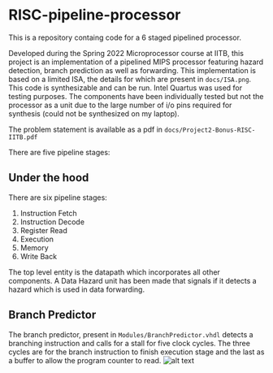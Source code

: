 # RISC-pipeline-processor
This is a repository containg code for a 6 staged pipelined processor.

Developed during the Spring 2022 Microprocessor course at IITB, this project is an implementation of a pipelined MIPS processor featuring hazard detection, branch prediction as well as forwarding. This implementation is based on a limited ISA, the details for which are present in `docs/ISA.png`. This code is synthesizable and can be run. Intel Quartus was used for testing purposes. The components have been individually tested but not the processor as a unit due to the large number of i/o pins required for synthesis (could not be synthesized on my laptop).

The problem statement is available as a pdf in `docs/Project2-Bonus-RISC-IITB.pdf`



There are five pipeline stages: 

## Under the hood

There are six pipeline stages:

1. Instruction Fetch
2. Instruction Decode
3. Register Read
4. Execution
5. Memory
6. Write Back

The top level entity is the datapath which incorporates all other components. 
A Data Hazard unit has been made that signals if it detects a hazard which is used in data forwarding. 
 
 ## Branch Predictor
The branch predictor, present in `Modules/BranchPredictor.vhdl`  detects a branching instruction and calls for a stall for five clock cycles. The three cycles are for the branch instruction to finish execution stage and the last as a buffer to allow the program counter to read.
![alt text]([https://github.com/borlaugg/RISC-processor-with-pipelining/blob/0c813258f36c2ebf61a7d79f1777298548dccc7e/docs/BP.png](https://github.com/borlaugg/RISC-processor-with-pipelining/blob/3230d3bcea2e66934f52d1720d00bbd1819a4f04/docs/BP.png))
